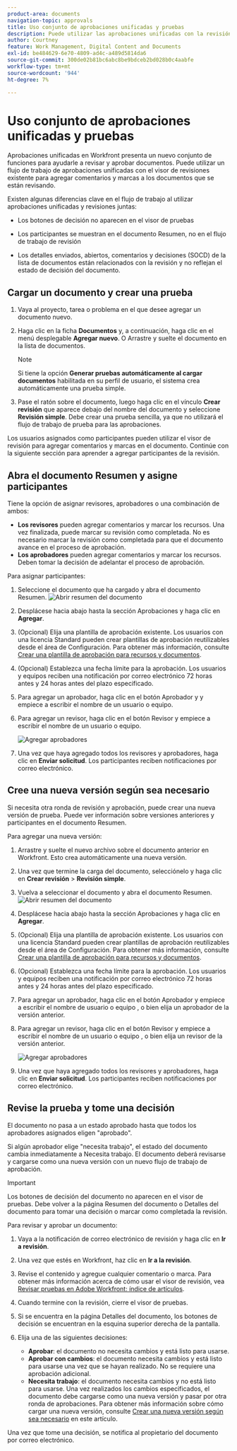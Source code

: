 ```yaml
---
product-area: documents
navigation-topic: approvals
title: Uso conjunto de aprobaciones unificadas y pruebas
description: Puede utilizar las aprobaciones unificadas con la revisión.
author: Courtney
feature: Work Management, Digital Content and Documents
exl-id: be484629-6e70-4809-ad4c-a489d5814da6
source-git-commit: 300de02b81bc6abc8be9bdceb2bd028b0c4aabfe
workflow-type: tm+mt
source-wordcount: '944'
ht-degree: 7%

---
```


# Uso conjunto de aprobaciones unificadas y pruebas

Aprobaciones unificadas en Workfront presenta un nuevo conjunto de funciones para ayudarle a revisar y aprobar documentos. Puede utilizar un flujo de trabajo de aprobaciones unificadas con el visor de revisiones existente para agregar comentarios y marcas a los documentos que se están revisando.

Existen algunas diferencias clave en el flujo de trabajo al utilizar aprobaciones unificadas y revisiones juntas:

* Los botones de decisión no aparecen en el visor de pruebas

* Los participantes se muestran en el documento Resumen, no en el flujo de trabajo de revisión

* Los detalles enviados, abiertos, comentarios y decisiones (SOCD) de la lista de documentos están relacionados con la revisión y no reflejan el estado de decisión del documento.

## Cargar un documento y crear una prueba

1. Vaya al proyecto, tarea o problema en el que desee agregar un documento nuevo.
1. Haga clic en la ficha **Documentos** y, a continuación, haga clic en el menú desplegable **Agregar nuevo**.
O
Arrastre y suelte el documento en la lista de documentos.

   >[!NOTE]
   >
   >Si tiene la opción **Generar pruebas automáticamente al cargar documentos** habilitada en su perfil de usuario, el sistema crea automáticamente una prueba simple.

1. Pase el ratón sobre el documento, luego haga clic en el vínculo **Crear revisión** que aparece debajo del nombre del documento y seleccione **Revisión simple**. Debe crear una prueba sencilla, ya que no utilizará el flujo de trabajo de prueba para las aprobaciones.

Los usuarios asignados como participantes pueden utilizar el visor de revisión para agregar comentarios y marcas en el documento. Continúe con la siguiente sección para aprender a agregar participantes de la revisión.

## Abra el documento Resumen y asigne participantes

Tiene la opción de asignar revisores, aprobadores o una combinación de ambos:

* **Los revisores** pueden agregar comentarios y marcar los recursos. Una vez finalizada, puede marcar su revisión como completada. No es necesario marcar la revisión como completada para que el documento avance en el proceso de aprobación.
* **Los aprobadores** pueden agregar comentarios y marcar los recursos. Deben tomar la decisión de adelantar el proceso de aprobación.

Para asignar participantes:

1. Seleccione el documento que ha cargado y abra el documento Resumen.
   ![Abrir resumen del documento](assets/open-doc-summary.png)

1. Desplácese hacia abajo hasta la sección Aprobaciones y haga clic en **Agregar**.

1. (Opcional) Elija una plantilla de aprobación existente. Los usuarios con una licencia Standard pueden crear plantillas de aprobación reutilizables desde el área de Configuración. Para obtener más información, consulte [Crear una plantilla de aprobación para recursos y documentos](/help/quicksilver/review-and-approve-work/document-reviews-and-approvals/manage-document-approvals/create-approval-template.md).

1. (Opcional) Establezca una fecha límite para la aprobación. Los usuarios y equipos reciben una notificación por correo electrónico 72 horas antes y 24 horas antes del plazo especificado.

1. Para agregar un aprobador, haga clic en el botón Aprobador y y empiece a escribir el nombre de un usuario o equipo.

1. Para agregar un revisor, haga clic en el botón Revisor y empiece a escribir el nombre de un usuario o equipo.

   ![Agregar aprobadores](assets/add-approvers.png)

1. Una vez que haya agregado todos los revisores y aprobadores, haga clic en **Enviar solicitud**. Los participantes reciben notificaciones por correo electrónico.

## Cree una nueva versión según sea necesario

Si necesita otra ronda de revisión y aprobación, puede crear una nueva versión de prueba.  <!-- and add the previous participants, new participants, or a mix of both. --> Puede ver información sobre versiones anteriores y participantes en el documento Resumen.

Para agregar una nueva versión:

1. Arrastre y suelte el nuevo archivo sobre el documento anterior en Workfront. Esto crea automáticamente una nueva versión.

1. Una vez que termine la carga del documento, selecciónelo y haga clic en **Crear revisión** > **Revisión simple**.

1. Vuelva a seleccionar el documento y abra el documento Resumen.
   ![Abrir resumen del documento](assets/open-doc-summary.png)

1. Desplácese hacia abajo hasta la sección Aprobaciones y haga clic en **Agregar**.

1. (Opcional) Elija una plantilla de aprobación existente. Los usuarios con una licencia Standard pueden crear plantillas de aprobación reutilizables desde el área de Configuración. Para obtener más información, consulte [Crear una plantilla de aprobación para recursos y documentos](/help/quicksilver/review-and-approve-work/document-reviews-and-approvals/manage-document-approvals/create-approval-template.md).

1. (Opcional) Establezca una fecha límite para la aprobación. Los usuarios y equipos reciben una notificación por correo electrónico 72 horas antes y 24 horas antes del plazo especificado.

1. Para agregar un aprobador, haga clic en el botón Aprobador y empiece a escribir el nombre de usuario o equipo <span class="preview">, o bien elija un aprobador de la versión anterior.</span>

1. Para agregar un revisor, haga clic en el botón Revisor y empiece a escribir el nombre de un usuario o equipo <span class="preview">, o bien elija un revisor de la versión anterior. </span>

   ![Agregar aprobadores](assets/add-approvers.png)

1. Una vez que haya agregado todos los revisores y aprobadores, haga clic en **Enviar solicitud**. Los participantes reciben notificaciones por correo electrónico.

<!-- add info about reusing previous participants once released -->


## Revise la prueba y tome una decisión

El documento no pasa a un estado aprobado hasta que todos los aprobadores asignados eligen &quot;aprobado&quot;.

Si algún aprobador elige &quot;necesita trabajo&quot;, el estado del documento cambia inmediatamente a Necesita trabajo. El documento deberá revisarse y cargarse como una nueva versión con un nuevo flujo de trabajo de aprobación.

>[!IMPORTANT]
>
>Los botones de decisión del documento no aparecen en el visor de pruebas. Debe volver a la página Resumen del documento o Detalles del documento para tomar una decisión o marcar como completada la revisión.

Para revisar y aprobar un documento:

1. Vaya a la notificación de correo electrónico de revisión y haga clic en **Ir a revisión**.

1. Una vez que estés en Workfront, haz clic en **Ir a la revisión**.

1. Revise el contenido y agregue cualquier comentario o marca. Para obtener más información acerca de cómo usar el visor de revisión, vea [Revisar pruebas en Adobe Workfront: índice de artículos](/help/quicksilver/review-and-approve-work/proofing/reviewing-proofs-within-workfront/review-proofs-in-wf.md).

1. Cuando termine con la revisión, cierre el visor de pruebas.

1. Si se encuentra en la página Detalles del documento, los botones de decisión se encuentran en la esquina superior derecha de la pantalla.

1. Elija una de las siguientes decisiones:

   * **Aprobar**: el documento no necesita cambios y está listo para usarse.
   * **Aprobar con cambios**: el documento necesita cambios y está listo para usarse una vez que se hayan realizado. No se requiere una aprobación adicional.
   * **Necesita trabajo**: el documento necesita cambios y no está listo para usarse. Una vez realizados los cambios especificados, el documento debe cargarse como una nueva versión y pasar por otra ronda de aprobaciones. Para obtener más información sobre cómo cargar una nueva versión, consulte [Crear una nueva versión según sea necesario](#create-a-new-version-as-needed) en este artículo.

Una vez que tome una decisión, se notifica al propietario del documento por correo electrónico.
